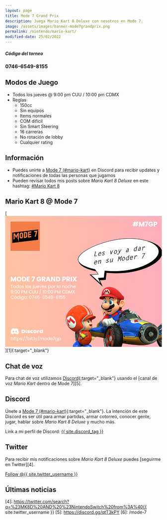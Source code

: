 ```yaml
---
layout: page
title: Mode 7 Grand Prix
description: Juega Mario Kart 8 Deluxe con nosotros en Mode 7.
image: /assets/images/banner-mode7grandprix.png
permalink: /nintendo/mario-kart/
modified-date: 25/02/2022
---
```


<div class="row">
<div class="col-12">
<div class="card text-center">
<div class="card-header">
<h5 class="card-title"><i class="fas fa-gamepad"></i> Código del torneo</h5>
</div>
<div class="card-body">
<h3 class="card-text">
0746-6549-8155
</h3>
</div>
</div>
</div>
</div>

<div class="row">
<div class="col-sm-6 order-2 order-sm-1">

## <i class="fas fa-gamepad"></i> Modos de Juego

- Todos los jueves @ 9:00 pm CUU / 10:00 pm CDMX
- Reglas
    - 150cc
    - Sin equipos
    - Items normales
    - COM difícil
    - Sin Smart Steering
    - 16 carreras
    - No rotación de lobby
    - Cualquier rating

## <i class="fas fa-info-circle"></i> Información

- Puedes unirte a [Mode 7 (#mario-kart)][1] en Discord para recibir updates y notificaciones de todas las personas que jugamos
- Pueden revisar todos mis posts sobre *Mario Kart 8 Deluxe* en este hashtag: <a class="badge badge-primary" href="https://blog.{{ site.domain }}/hashtag/mario-kart/">#Mario Kart 8</a>

</div>
<div class="col-sm-6 order-1 order-sm-2">

## <i class="fas fa-flag-checkered"></i> Mario Kart 8 @ Mode 7

<div class="text-center mt20">
[<img class="img-fluid" src="/assets/images/m7gp-moder7-flyer.png" alt="">][1]{:target="_blank"}
</div>

## <i class="fas fa-microphone"></i> Chat de voz

Para chat de voz utilizamos [Discord][1]{:target="_blank"} usando el [canal de voz *Mario Kart* dentro de Mode 7][5].

## <i class="fab fa-discord"></i> Discord

Únete a [Mode 7 (#mario-kart)][1]{:target="_blank"}. La intención de este Discord es ser útil para armar partidas, armar cotorreo, conocer gente, jugar, hablar sobre *Mario Kart 8 Deluxe* y mucho más.

Link a mi perfil de Discord:
<a href="{{ site.discord_profile }}" class="badge badge-dark" target="_blank">{{ site.discord_tag }}</a>

## <i class="fab fa-twitter"></i> Twitter

Para recibir mis notificaciones sobre *Mario Kart 8 Deluxe* puedes [seguirme en Twitter][4].

<a href="https://twitter.com/{{ site.twitter_username }}" class="twitter-follow-button text-center" data-show-count="false">Follow @{{ site.twitter_username }}</a>

</div>
</div>

## <i class="fab fa-twitter"></i> Últimas noticias

<script src="https://apps.elfsight.com/p/platform.js" defer></script>
<div class="elfsight-app-60ffd943-eb58-499d-aee6-8a7ee4a6d314"></div>

[1]: https://discord.gg/U77J5c6
[2]: https://itunes.apple.com/us/app/id1234806557?mt=12&uo=4&at=10l4Fw
[3]: https://play.google.com/store/apps/details?id=com.nintendo.znca&gl=us&hl=en
[4]: https://twitter.com/search?q=%23MK8D%20AND%20%23NintendoSwitch%20from%3A%40{{ site.twitter_username }}
[5]: https://discord.gg/qtT3kPY
[6]: /mode-7